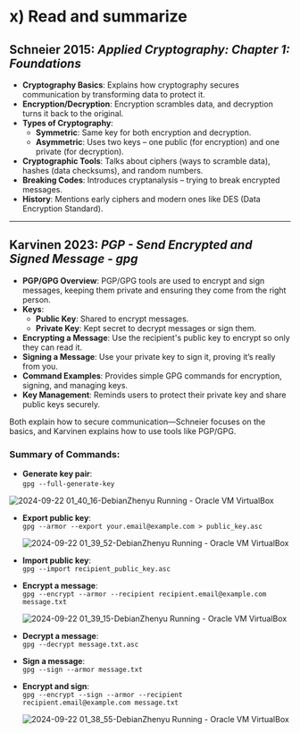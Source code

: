 # x) Read and summarize

## Schneier 2015: *Applied Cryptography: Chapter 1: Foundations*

- **Cryptography Basics**: Explains how cryptography secures communication by transforming data to protect it.
- **Encryption/Decryption**: Encryption scrambles data, and decryption turns it back to the original.
- **Types of Cryptography**:
  - **Symmetric**: Same key for both encryption and decryption.
  - **Asymmetric**: Uses two keys – one public (for encryption) and one private (for decryption).
- **Cryptographic Tools**: Talks about ciphers (ways to scramble data), hashes (data checksums), and random numbers.
- **Breaking Codes**: Introduces cryptanalysis – trying to break encrypted messages.
- **History**: Mentions early ciphers and modern ones like DES (Data Encryption Standard).

---

## Karvinen 2023: *PGP - Send Encrypted and Signed Message - gpg*

- **PGP/GPG Overview**: PGP/GPG tools are used to encrypt and sign messages, keeping them private and ensuring they come from the right person.
- **Keys**:
  - **Public Key**: Shared to encrypt messages.
  - **Private Key**: Kept secret to decrypt messages or sign them.
- **Encrypting a Message**: Use the recipient's public key to encrypt so only they can read it.
- **Signing a Message**: Use your private key to sign it, proving it’s really from you.
- **Command Examples**: Provides simple GPG commands for encryption, signing, and managing keys.
- **Key Management**: Reminds users to protect their private key and share public keys securely.

Both explain how to secure communication—Schneier focuses on the basics, and Karvinen explains how to use tools like PGP/GPG.


### Summary of Commands:

- **Generate key pair**:  
  `gpg --full-generate-key`
  
![2024-09-22 01_40_16-DebianZhenyu  Running  - Oracle VM VirtualBox](https://github.com/user-attachments/assets/f80a0acd-a474-40c5-a964-c481cbe72ae3)

- **Export public key**:  
  `gpg --armor --export your.email@example.com > public_key.asc`

  ![2024-09-22 01_39_52-DebianZhenyu  Running  - Oracle VM VirtualBox](https://github.com/user-attachments/assets/c4974544-8769-43e9-a891-0b373dfca46b)


- **Import public key**:  
  `gpg --import recipient_public_key.asc`


- **Encrypt a message**:  
  `gpg --encrypt --armor --recipient recipient.email@example.com message.txt`

  ![2024-09-22 01_39_15-DebianZhenyu  Running  - Oracle VM VirtualBox](https://github.com/user-attachments/assets/780ee1a4-77f0-4814-9492-e4c068483886)


- **Decrypt a message**:  
  `gpg --decrypt message.txt.asc`

- **Sign a message**:  
  `gpg --sign --armor message.txt`

- **Encrypt and sign**:  
  `gpg --encrypt --sign --armor --recipient recipient.email@example.com message.txt`

    ![2024-09-22 01_38_55-DebianZhenyu  Running  - Oracle VM VirtualBox](https://github.com/user-attachments/assets/d1feb01f-6c8e-4243-b701-9f5b26c6afea)

